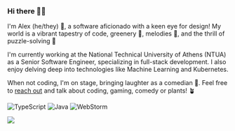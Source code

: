 ### Hi there 🦸👋

I'm Alex (he/they) 🌟, a software aficionado with a keen eye for design! My world is a vibrant tapestry of code, greenery 🌿, melodies 🎵, and the thrill of puzzle-solving 🧩

I'm currently working at the National Technical University of Athens (NTUA) as a Senior Software Engineer, specializing in full-stack development. I also enjoy delving deep into technologies like Machine Learning and Kubernetes.

When not coding, I'm on stage, bringing laughter as a comedian 🎤. Feel free to [reach out](mailto:alex.arvanitidis0@gmail.com?subject=[GitHub]%20Hello!) and talk about coding, gaming, comedy or plants! 🪴

![TypeScript](https://shields.io/badge/TypeScript-3178C6?logo=TypeScript&logoColor=FFF&style=flat-square)
![Java](https://img.shields.io/badge/Kotlin-ED8B00?style=flat-square&logo=kotlin&logoColor=white)
![WebStorm](https://img.shields.io/badge/IntelliJ-white?logoColor=purple&logo=intellijidea)

![](https://komarev.com/ghpvc/?username=alarv&color=ff69b4)
